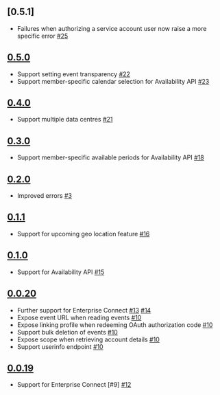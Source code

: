## [0.5.1]

 * Failures when authorizing a service account user now raise a more specific
   error [#25]

## [0.5.0]

 * Support setting event transparency [#22]
 * Support member-specific calendar selection for Availability API [#23]

## [0.4.0]

 * Support multiple data centres [#21]

## [0.3.0]

 * Support member-specific available periods for Availability API [#18]

## [0.2.0]

 * Improved errors [#3]

## [0.1.1]

 * Support for upcoming geo location feature [#16]

## [0.1.0]

 * Support for Availability API [#15]

## [0.0.20]

 * Further support for Enterprise Connect [#13] [#14]
 * Expose event URL when reading events [#10]
 * Expose linking profile when redeeming OAuth authorization code [#10]
 * Support bulk deletion of events [#10]
 * Expose scope when retrieving account details [#10]
 * Support userinfo endpoint [#10]

## [0.0.19]

 * Support for Enterprise Connect [#9] [#12]


[0.0.19]: https://github.com/cronofy/cronofy-csharp/releases/tag/rel-0.0.19
[0.0.20]: https://github.com/cronofy/cronofy-csharp/releases/tag/rel-0.0.20
[0.1.0]: https://github.com/cronofy/cronofy-csharp/releases/tag/rel-0.1.0
[0.1.1]: https://github.com/cronofy/cronofy-csharp/releases/tag/rel-0.1.1
[0.2.0]: https://github.com/cronofy/cronofy-csharp/releases/tag/rel-0.2.0
[0.3.0]: https://github.com/cronofy/cronofy-csharp/releases/tag/rel-0.3.0
[0.4.0]: https://github.com/cronofy/cronofy-csharp/releases/tag/rel-0.4.0
[0.5.0]: https://github.com/cronofy/cronofy-csharp/releases/tag/rel-0.5.0

[#3]: https://github.com/cronofy/cronofy-csharp/pull/3
[#10]: https://github.com/cronofy/cronofy-csharp/pull/10
[#12]: https://github.com/cronofy/cronofy-csharp/pull/12
[#13]: https://github.com/cronofy/cronofy-csharp/pull/13
[#14]: https://github.com/cronofy/cronofy-csharp/pull/14
[#15]: https://github.com/cronofy/cronofy-csharp/pull/15
[#16]: https://github.com/cronofy/cronofy-csharp/pull/16
[#18]: https://github.com/cronofy/cronofy-csharp/pull/18
[#21]: https://github.com/cronofy/cronofy-csharp/pull/21
[#22]: https://github.com/cronofy/cronofy-csharp/pull/22
[#23]: https://github.com/cronofy/cronofy-csharp/pull/23
[#25]: https://github.com/cronofy/cronofy-csharp/pull/25
